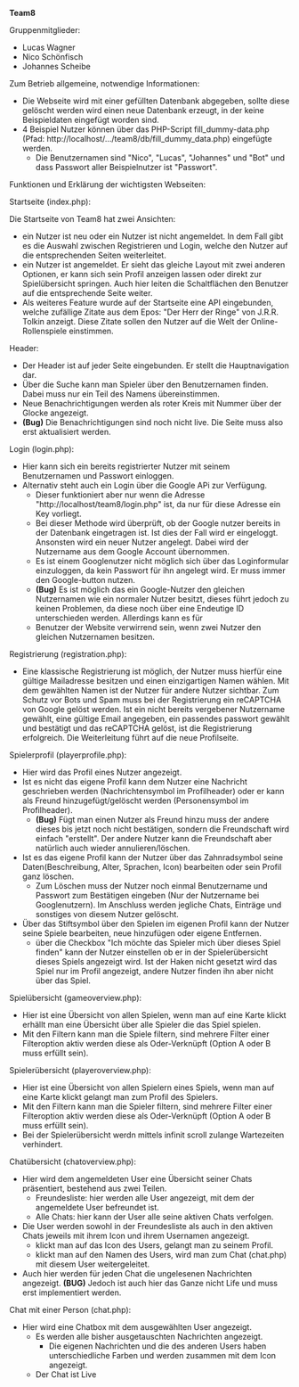 **Team8**

Gruppenmitglieder:
* Lucas Wagner
* Nico Schönfisch
* Johannes Scheibe

Zum Betrieb allgemeine, notwendige Informationen:
* Die Webseite wird mit einer gefüllten Datenbank abgegeben, sollte diese gelöscht werden wird einen neue Datenbank erzeugt, in der keine Beispieldaten eingefügt worden sind.
* 4 Beispiel Nutzer können über das PHP-Script fill_dummy-data.php (Pfad: http://localhost/.../team8/db/fill_dummy_data.php) eingefügte werden.
    * Die Benutzernamen sind "Nico", "Lucas", "Johannes" und "Bot" und dass Passwort aller Beispielnutzer ist "Passwort".

Funktionen und Erklärung der wichtigsten Webseiten:

Startseite (index.php):

Die Startseite von Team8 hat zwei Ansichten:

* ein Nutzer ist neu oder ein Nutzer ist nicht angemeldet. In dem Fall gibt es die Auswahl zwischen Registrieren und Login, welche den Nutzer
auf die entsprechenden Seiten weiterleitet.
* ein Nutzer ist angemeldet. Er sieht das gleiche Layout mit zwei anderen Optionen, er kann sich sein Profil anzeigen lassen
oder direkt zur Spielübersicht springen. Auch hier leiten die Schaltflächen den Benutzer auf die entsprechende Seite weiter.
* Als weiteres Feature wurde auf der Startseite eine API eingebunden, welche zufällige Zitate aus dem Epos: "Der Herr der Ringe"
von J.R.R. Tolkin anzeigt. Diese Zitate sollen den Nutzer auf die Welt der Online-Rollenspiele einstimmen.


Header:
* Der Header ist auf jeder Seite eingebunden. Er stellt die Hauptnavigation dar.
* Über die Suche kann man Spieler über den Benutzernamen finden. Dabei muss nur ein Teil des Namens übereinstimmen.
* Neue Benachrichtigungen werden als roter Kreis mit Nummer über der Glocke angezeigt.
* **(Bug)** Die Benachrichtigungen sind noch nicht live. Die Seite muss also erst aktualisiert werden.

Login (login.php):
* Hier kann sich ein bereits registrierter Nutzer mit seinem Benutzernamen und Passwort einloggen.
* Alternativ steht auch ein Login über die Google APi zur Verfügung.
    * Dieser funktioniert aber nur wenn die Adresse "http://localhost/team8/login.php" ist, da nur für diese Adresse ein Key vorliegt.   
    * Bei dieser Methode wird überprüft, ob der Google nutzer bereits in der Datenbank eingetragen ist. Ist dies der Fall wird er eingeloggt. Ansonsten wird ein neuer Nutzer angelegt. Dabei wird der Nutzername aus dem Google Account übernommen.
    * Es ist einem Googlenutzer nicht möglich sich über das Loginformular einzuloggen, da kein Passwort für ihn angelegt wird. Er muss immer den Google-button nutzen.
    * **(Bug)** Es ist möglich das ein Google-Nutzer den gleichen Nutzernamen wie ein normaler Nutzer besitzt, dieses führt jedoch zu keinen Problemen, da diese noch über eine Endeutige ID unterschieden werden. Allerdings kann es für  
    * Benutzer der Website verwirrend sein, wenn zwei Nutzer den gleichen Nutzernamen besitzen.
   

Registrierung (registration.php):
* Eine klassische Registrierung ist möglich, der Nutzer muss hierfür eine gültige Mailadresse besitzen und einen einzigartigen Namen
wählen. Mit dem gewählten Namen ist der Nutzer für andere Nutzer sichtbar. Zum Schutz vor Bots und Spam muss bei der Registrierung
ein reCAPTCHA von Google gelöst werden. Ist ein nicht bereits vergebener Nutzername gewählt, eine gültige Email angegeben,
ein passendes passwort gewählt und bestätigt und das reCAPTCHA gelöst, ist die Registrierung erfolgreich. Die Weiterleitung
führt auf die neue Profilseite.


Spielerprofil (playerprofile.php):
* Hier wird das Profil eines Nutzer angezeigt.
* Ist es nicht das eigene Profil kann dem Nutzer eine Nachricht geschrieben werden (Nachrichtensymbol im Profilheader) oder er kann als Freund hinzugefügt/gelöscht werden (Personensymbol im Profilheader).
    * **(Bug)** Fügt man einen Nutzer als Freund hinzu muss der andere dieses bis jetzt noch nicht bestätigen, sondern die Freundschaft wird einfach "erstellt". Der andere Nutzer kann die Freundschaft aber natürlich auch wieder annulieren/löschen.
* Ist es das eigene Profil kann der Nutzer über das Zahnradsymbol seine Daten(Beschreibung, Alter, Sprachen, Icon) bearbeiten oder sein Profil ganz löschen.
    * Zum Löschen muss der Nutzer noch einmal Benutzername und Passwort zum Bestätigen eingeben (Nur der Nutzername bei Googlenutzern). Im Anschluss werden jegliche Chats, Einträge und sonstiges von diesem Nutzer gelöscht.
* Über das Stiftsymbol über den Spielen im eigenen Profil kann der Nutzer seine Spiele bearbeiten, neue hinzufügen oder eigene Entfernen.
    * über die Checkbox "Ich möchte das Spieler mich über dieses Spiel finden" kann der Nutzer einstellen ob er in der Spielerübersicht dieses Spiels angezeigt wird. Ist der Haken nicht gesetzt wird das Spiel nur im Profil angezeigt, andere Nutzer finden ihn aber nicht über das Spiel.

Spielübersicht (gameoverview.php):
* Hier ist eine Übersicht von allen Spielen, wenn man auf eine Karte klickt erhällt man eine Übersicht über alle Spieler die das Spiel spielen.
* Mit den Filtern kann man die Spiele filtern, sind mehrere Filter einer Filteroption aktiv werden diese als Oder-Verknüpft (Option A oder B muss erfüllt sein).

Spielerübersicht (playeroverview.php):
* Hier ist eine Übersicht von allen Spielern eines Spiels, wenn man auf eine Karte klickt gelangt man zum Profil des Spielers.
* Mit den Filtern kann man die Spieler filtern, sind mehrere Filter einer Filteroption aktiv werden diese als Oder-Verknüpft (Option A oder B muss erfüllt sein).
* Bei der Spielerübersicht werdn mittels infinit scroll zulange Wartezeiten verhindert.

Chatübersicht (chatoverview.php):
* Hier wird dem angemeldeten User eine Übersicht seiner Chats präsentiert, bestehend aus zwei Teilen.
    * Freundesliste: hier werden alle User angezeigt, mit dem der angemeldete User befreundet ist.
    * Alle Chats: hier kann der User alle seine aktiven Chats verfolgen.
* Die User werden sowohl in der Freundesliste als auch in den aktiven Chats jeweils mit ihrem Icon und ihrem Usernamen angezeigt.
    * klickt man auf das Icon des Users, gelangt man zu seinem Profil.
    * klickt man auf den Namen des Users, wird man zum Chat (chat.php) mit diesem User weitergeleitet.
* Auch hier werden für jeden Chat die ungelesenen Nachrichten angezeigt. **(BUG)** Jedoch ist auch hier das Ganze nicht Life und muss erst implementiert werden.

Chat mit einer Person (chat.php):
* Hier wird eine Chatbox mit dem ausgewählten User angezeigt.
    * Es werden alle bisher ausgetauschten Nachrichten angezeigt.
        * Die eigenen Nachrichten und die des anderen Users haben unterschiedliche Farben und werden zusammen mit dem Icon angezeigt.
    * Der Chat ist Live